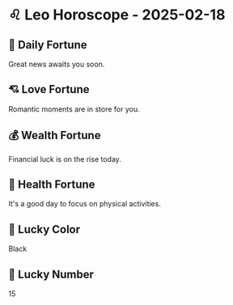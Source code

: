 # ♌ Leo Horoscope - 2025-02-18

## 🎯 Daily Fortune

Great news awaits you soon.

## 💘 Love Fortune

Romantic moments are in store for you.

## 💰 Wealth Fortune

Financial luck is on the rise today.

## 🌱 Health Fortune

It's a good day to focus on physical activities.

## 🎨 Lucky Color

Black

## 🔢 Lucky Number

15
